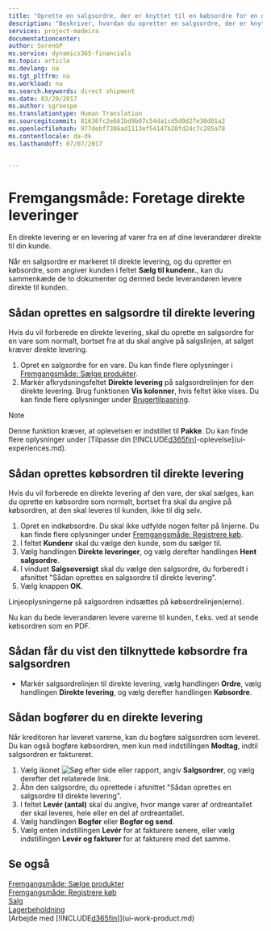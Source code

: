 ```yaml
---
title: "Oprette en salgsordre, der er knyttet til en købsordre for en direkte levering | Microsoft Docs"
description: "Beskriver, hvordan du opretter en salgsordre, der er knyttet til en købsordre for at muliggøre levering direkte fra leverandøren til kunden."
services: project-madeira
documentationcenter: 
author: SorenGP
ms.service: dynamics365-financials
ms.topic: article
ms.devlang: na
ms.tgt_pltfrm: na
ms.workload: na
ms.search.keywords: direct shipment
ms.date: 03/29/2017
ms.author: sgroespe
ms.translationtype: Human Translation
ms.sourcegitcommit: 81636fc2e661bd9b07c54da1cd5d0d27e30d01a2
ms.openlocfilehash: 977debf7386ad1113ef54147b20fd24c7c285a78
ms.contentlocale: da-dk
ms.lasthandoff: 07/07/2017


---
```

# <a name="how-to-make-drop-shipments"></a>Fremgangsmåde: Foretage direkte leveringer
En direkte levering er en levering af varer fra en af dine leverandører direkte til din kunde.

Når en salgsordre er markeret til direkte levering, og du opretter en købsordre, som angiver kunden i feltet **Sælg til kundenr.**, kan du sammenkæde de to dokumenter og dermed bede leverandøren levere direkte til kunden.

## <a name="to-create-a-sales-order-for-drop-shipment"></a>Sådan oprettes en salgsordre til direkte levering
Hvis du vil forberede en direkte levering, skal du oprette en salgsordre for en vare som normalt, bortset fra at du skal angive på salgslinjen, at salget kræver direkte levering.

1. Opret en salgsordre for en vare. Du kan finde flere oplysninger i [Fremgangsmåde: Sælge produkter](sales-how-sell-products.md).
2. Markér afkrydsningsfeltet **Direkte levering** på salgsordrelinjen for den direkte levering. Brug funktionen **Vis kolonner**, hvis feltet ikke vises. Du kan finde flere oplysninger under [Brugertilpasning](ui-user-personalization.md).

> [!NOTE]  
>   Denne funktion kræver, at oplevelsen er indstillet til **Pakke**. Du kan finde flere oplysninger under [Tilpasse din [!INCLUDE[d365fin](includes/d365fin_md.md)]-oplevelse](ui-experiences.md).

## <a name="to-create-the-purchase-order-for-drop-shipment"></a>Sådan oprettes købsordren til direkte levering
Hvis du vil forberede en direkte levering af den vare, der skal sælges, kan du oprette en købsordre som normalt, bortset fra skal du angive på købsordren, at den skal leveres til kunden, ikke til dig selv.

1. Opret en indkøbsordre. Du skal ikke udfylde nogen felter på linjerne. Du kan finde flere oplysninger under [Fremgangsmåde: Registrere køb](purchasing-how-record-purchases.md).
2. I feltet **Kundenr** skal du vælge den kunde, som du sælger til.
3. Vælg handlingen **Direkte leveringer**, og vælg derefter handlingen **Hent salgsordre**.
4. I vinduet **Salgsoversigt** skal du vælge den salgsordre, du forberedt i afsnittet "Sådan oprettes en salgsordre til direkte levering".
5. Vælg knappen **OK**.

Linjeoplysningerne på salgsordren indsættes på købsordrelinjen(erne).

Nu kan du bede leverandøren levere varerne til kunden, f.eks. ved at sende købsordren som en PDF.     

## <a name="to-view-the-linked-purchase-order-from-the-sales-order"></a>Sådan får du vist den tilknyttede købsordre fra salgsordren
* Markér salgsordrelinjen til direkte levering, vælg handlingen **Ordre**, vælg handlingen **Direkte levering**, og vælg derefter handlingen **Købsordre**.

## <a name="to-post-a-drop-shipment"></a>Sådan bogfører du en direkte levering
Når kreditoren har leveret varerne, kan du bogføre salgsordren som leveret. Du kan også bogføre købsordren, men kun med indstillingen **Modtag**, indtil salgsordren er faktureret.

1. Vælg ikonet ![Søg efter side eller rapport](media/ui-search/search_small.png "Ikonet Søg efter side eller rapport"), angiv **Salgsordrer**, og vælg derefter det relaterede link.
2. Åbn den salgsordre, du oprettede i afsnittet "Sådan oprettes en salgsordre til direkte levering".
3. I feltet **Levér (antal)** skal du angive, hvor mange varer af ordreantallet der skal leveres, hele eller en del af ordreantallet.
4. Vælg handlingen **Bogfør** eller **Bogfør og send**.
5. Vælg enten indstillingen **Levér** for at fakturere senere, eller vælg indstillingen **Levér og fakturer** for at fakturere med det samme.

## <a name="see-also"></a>Se også
[Fremgangsmåde: Sælge produkter](sales-how-sell-products.md)  
[Fremgangsmåde: Registrere køb](purchasing-how-record-purchases.md)  
[Salg](sales-manage-sales.md)  
[Lagerbeholdning](inventory-manage-inventory.md)  
[Arbejde med [!INCLUDE[d365fin](includes/d365fin_md.md)]](ui-work-product.md)

